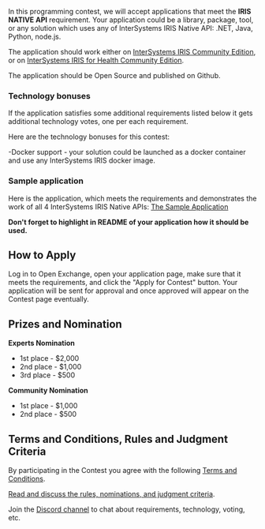 In this programming contest, we will accept applications that meet the **IRIS NATIVE API** requirement. 
Your application could be a library,  package, tool, or any solution which uses any of InterSystems IRIS Native API: .NET, Java, Python, node.js. 

The application should work either on [InterSystems IRIS Community Edition](https://hub.docker.com/_/intersystems-iris-data-platform/plans/222f869e-567c-4928-b572-eb6a29706fbd?tab=instructions),
or on [InterSystems IRIS for Health Community Edition](https://hub.docker.com/_/intersystems-iris-for-health/plans/80ae1325-d535-484e-8307-b643c2865dd8?tab=instructions).

The application should be Open Source and published on Github.

### Technology bonuses

If the application satisfies some additional requirements listed below it gets additional technology votes, one per each requirement. 

Here are the technology bonuses for this contest:

-Docker support - your solution could be launched as a docker container and use any InterSystems IRIS docker image.

### Sample application

Here is the application, which meets the requirements and demonstrates the work of all 4 InterSystems IRIS Native APIs: [The Sample Application](https://openexchange.intersystems.com/package/native-api-contest-template)

**Don't forget to highlight in README of your application how it should be used.**

## How to Apply
Log in to Open Exchange, open your application page, make sure that it meets the requirements, and click the "Apply for Contest" button. Your application will be sent for approval and once approved will appear on the Contest page eventually.

## Prizes and Nomination
**Experts Nomination**
- 1st place - $2,000
- 2nd place - $1,000
- 3rd place - $500

**Community Nomination**
- 1st place - $1,000
- 2nd place - $500

## Terms and Conditions, Rules and Judgment Criteria
By participating in the Contest you agree with the following [Terms and Conditions](https://openexchange.intersystems.com/markdown?url=/assets/doc/contest-terms.md).

[Read and discuss the rules, nominations, and judgment criteria](https://community.intersystems.com/post/second-iris-online-programming-contest-intersystems-iris-rest-api).

Join the [Discord channel](https://discord.gg/dzzPDvY) to chat about requirements, technology, voting, etc.
